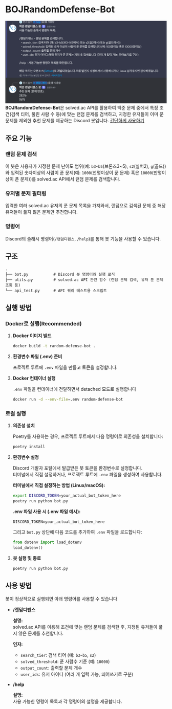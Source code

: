 # BOJRandomDefense-Bot
![alt text](image.png)
**BOJRandomDefense-Bot**은 solved.ac API를 활용하여 백준 문제 중에서 특정 조건(검색 티어, 풀린 사람 수 등)에 맞는 랜덤 문제를 검색하고, 지정한 유저들이 이미 푼 문제를 제외한 추천 문제를 제공하는 Discord 봇입니다.
[간단하게 사용하기](https://discord.com/oauth2/authorize?client_id=1355689740942446652&permissions=67584&integration_type=0&scope=bot+applications.commands)

## 주요 기능

### 랜덤 문제 검색
이 봇은 사용자가 지정한 문제 난이도 범위(예: `b3~b5`(브론즈3~5), `s2`(실버2), `g`(골드))와 입력된 숫자이상의 사람이 푼 문제(예: `1000`(천명이상이 푼 문제) 혹은 `10000`(만명이상이 푼 문제))를 solved.ac API에서 랜덤 문제를 검색합니다.

### 유저별 문제 필터링
입력한 여러 solved.ac 유저의 푼 문제 목록을 가져와서, 랜덤으로 검색된 문제 중 해당 유저들이 풀지 않은 문제만 추천합니다.

### 명령어
Discord의 슬래시 명령어(`/랜덤디펜스`, `/help`)를 통해 봇 기능을 사용할 수 있습니다.

## 구조

```
.
├── bot.py           # Discord 봇 명령어와 실행 로직
├── utils.py         # solved.ac API 관련 함수 (랜덤 문제 검색, 유저 푼 문제 조회 등)
└── api_test.py      # API 쿼리 테스트용 스크립트
```

## 실행 방법

### Docker로 실행(Recommended)

1. **Docker 이미지 빌드**

   ```bash
   docker build -t random-defense-bot .
   ```

2. **환경변수 파일 (.env) 준비**

   프로젝트 루트에 `.env` 파일을 만들고 토큰을 설정합니다.


3. **Docker 컨테이너 실행**

   `.env` 파일을 컨테이너에 전달하면서 detached 모드로 실행합니다

   ```bash
   docker run -d --env-file=.env random-defense-bot
   ```


### 로컬 실행

1. **의존성 설치**

   Poetry를 사용하는 경우, 프로젝트 루트에서 다음 명령어로 의존성을 설치합니다:

   ```bash
   poetry install
   ```

2. **환경변수 설정**

   Discord 개발자 포털에서 발급받은 봇 토큰을 환경변수로 설정합니다.  
   터미널에서 직접 설정하거나, 프로젝트 루트에 `.env` 파일을 생성하여 사용합니다.

   **터미널에서 직접 설정하는 방법 (Linux/macOS):**

   ```bash
   export DISCORD_TOKEN=your_actual_bot_token_here
   poetry run python bot.py
   ```

   **.env 파일 사용 시 (.env 파일 예시):**

   ```dotenv
   DISCORD_TOKEN=your_actual_bot_token_here
   ```

   그리고 `bot.py` 상단에 다음 코드를 추가하여 `.env` 파일을 로드합니다:

   ```python
   from dotenv import load_dotenv
   load_dotenv()
   ```

3. **봇 실행 및 종료**

   ```bash
   poetry run python bot.py
   ```


## 사용 방법

봇이 정상적으로 실행되면 아래 명령어를 사용할 수 있습니다

- **/랜덤디펜스**

  **설명:**  
  solved.ac API를 이용해 조건에 맞는 랜덤 문제를 검색한 후, 지정된 유저들이 풀지 않은 문제를 추천합니다.

  **인자:**
  - `search_tier`: 검색 티어 (예: `b3~b5`, `s2`)
  - `solved_threshold`: 푼 사람수 기준 (예: `10000`)
  - `output_count`: 출력할 문제 개수
  - `user_ids`: 유저 아이디 (여러 개 입력 가능, 띄어쓰기로 구분)

- **/help**

  **설명:**  
  사용 가능한 명령어 목록과 각 명령어의 설명을 제공합니다.
